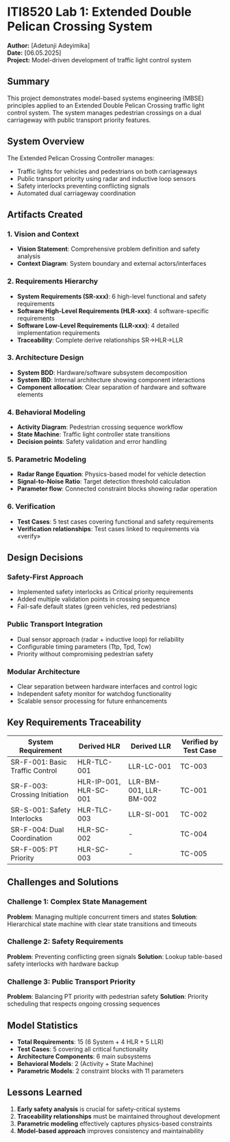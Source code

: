 # ITI8520 Lab 1: Extended Double Pelican Crossing System

**Author:** [Adetunji Adeyimika]  
**Date:** [06.05.2025]  
**Project:** Model-driven development of traffic light control system

## Summary

This project demonstrates model-based systems engineering (MBSE) principles applied to an Extended Double Pelican Crossing traffic light control system. The system manages pedestrian crossings on a dual carriageway with public transport priority features.

## System Overview

The Extended Pelican Crossing Controller manages:
- Traffic lights for vehicles and pedestrians on both carriageways
- Public transport priority using radar and inductive loop sensors
- Safety interlocks preventing conflicting signals
- Automated dual carriageway coordination

## Artifacts Created

### 1. Vision and Context
- **Vision Statement**: Comprehensive problem definition and safety analysis
- **Context Diagram**: System boundary and external actors/interfaces

### 2. Requirements Hierarchy
- **System Requirements (SR-xxx)**: 6 high-level functional and safety requirements
- **Software High-Level Requirements (HLR-xxx)**: 4 software-specific requirements
- **Software Low-Level Requirements (LLR-xxx)**: 4 detailed implementation requirements
- **Traceability**: Complete derive relationships SR→HLR→LLR

### 3. Architecture Design
- **System BDD**: Hardware/software subsystem decomposition
- **System IBD**: Internal architecture showing component interactions
- **Component allocation**: Clear separation of hardware and software elements

### 4. Behavioral Modeling
- **Activity Diagram**: Pedestrian crossing sequence workflow
- **State Machine**: Traffic light controller state transitions
- **Decision points**: Safety validation and error handling

### 5. Parametric Modeling
- **Radar Range Equation**: Physics-based model for vehicle detection
- **Signal-to-Noise Ratio**: Target detection threshold calculation
- **Parameter flow**: Connected constraint blocks showing radar operation

### 6. Verification
- **Test Cases**: 5 test cases covering functional and safety requirements
- **Verification relationships**: Test cases linked to requirements via «verify»

## Design Decisions

### Safety-First Approach
- Implemented safety interlocks as Critical priority requirements
- Added multiple validation points in crossing sequence
- Fail-safe default states (green vehicles, red pedestrians)

### Public Transport Integration
- Dual sensor approach (radar + inductive loop) for reliability
- Configurable timing parameters (Ttp, Tpd, Tcw)
- Priority without compromising pedestrian safety

### Modular Architecture
- Clear separation between hardware interfaces and control logic
- Independent safety monitor for watchdog functionality
- Scalable sensor processing for future enhancements

## Key Requirements Traceability

| System Requirement | Derived HLR | Derived LLR | Verified by Test Case |
|-------------------|-------------|-------------|----------------------|
| SR-F-001: Basic Traffic Control | HLR-TLC-001 | LLR-LC-001 | TC-003 |
| SR-F-003: Crossing Initiation | HLR-IP-001, HLR-SC-001 | LLR-BM-001, LLR-BM-002 | TC-001 |
| SR-S-001: Safety Interlocks | HLR-TLC-003 | LLR-SI-001 | TC-002 |
| SR-F-004: Dual Coordination | HLR-SC-002 | - | TC-004 |
| SR-F-005: PT Priority | HLR-SC-003 | - | TC-005 |

## Challenges and Solutions

### Challenge 1: Complex State Management
**Problem**: Managing multiple concurrent timers and states
**Solution**: Hierarchical state machine with clear state transitions and timeouts

### Challenge 2: Safety Requirements
**Problem**: Preventing conflicting green signals
**Solution**: Lookup table-based safety interlocks with hardware backup

### Challenge 3: Public Transport Priority
**Problem**: Balancing PT priority with pedestrian safety
**Solution**: Priority scheduling that respects ongoing crossing sequences

## Model Statistics

- **Total Requirements**: 15 (6 System + 4 HLR + 5 LLR)
- **Test Cases**: 5 covering all critical functionality
- **Architecture Components**: 6 main subsystems
- **Behavioral Models**: 2 (Activity + State Machine)
- **Parametric Models**: 2 constraint blocks with 11 parameters

## Lessons Learned

1. **Early safety analysis** is crucial for safety-critical systems
2. **Traceability relationships** must be maintained throughout development
3. **Parametric modeling** effectively captures physics-based constraints
4. **Model-based approach** improves consistency and maintainability

